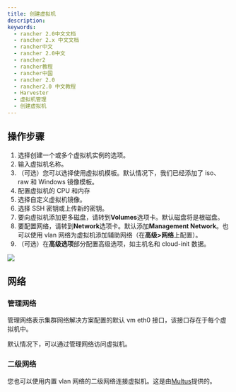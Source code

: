 ```yaml
---
title: 创建虚拟机
description:
keywords:
  - rancher 2.0中文文档
  - rancher 2.x 中文文档
  - rancher中文
  - rancher 2.0中文
  - rancher2
  - rancher教程
  - rancher中国
  - rancher 2.0
  - rancher2.0 中文教程
  - Harvester
  - 虚拟机管理
  - 创建虚拟机
---
```


## 操作步骤

1. 选择创建一个或多个虚拟机实例的选项。
1. 输入虚拟机名称。
1. （可选）您可以选择使用虚拟机模板。默认情况下，我们已经添加了 iso、raw 和 Windows 镜像模板。
1. 配置虚拟机的 CPU 和内存
1. 选择自定义虚拟机镜像。
1. 选择 SSH 密钥或上传新的密钥。
1. 要向虚拟机添加更多磁盘，请转到**Volumes**选项卡。默认磁盘将是根磁盘。
1. 要配置网络，请转到**Network**选项卡。默认添加**Management Network**。也可以使用 vlan 网络为虚拟机添加辅助网络（在**高级>网络**上配置）。
1. （可选）在**高级选项**部分配置高级选项，如主机名和 cloud-init 数据。

![](/img/harvester/create-vm.png)

## 网络

### 管理网络

管理网络表示集群网络解决方案配置的默认 vm eth0 接口，该接口存在于每个虚拟机中。

默认情况下，可以通过管理网络访问虚拟机。

### 二级网络

您也可以使用内置 vlan 网络的二级网络连接虚拟机。这是由[Multus](https://github.com/intel/multus-cni)提供的。
